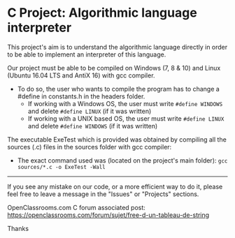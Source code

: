 <h1>C Project: Algorithmic language interpreter </h1>


This project's aim is to understand the algorithmic language directly in order to be able to implement an interpreter of this language.

Our project must be able to be compiled on Windows (7, 8 & 10) and Linux (Ubuntu 16.04 LTS and AntiX 16) with gcc compiler.
<ul>
<li>To do so, the user who wants to compile the program has to change a #define in constants.h in the headers folder.
	<ul>
	<li>If working with a Windows OS, the user must write <code>#define WINDOWS</code> and delete <code>#define LINUX</code> (if it was written)</li>
	<li>If working with a UNIX based OS, the user must write <code>#define LINUX</code> and delete <code>#define WINDOWS</code> (if it was written)</li>
	</ul>
</li>
</ul>

The executable ExeTest which is provided was obtained by compiling all the sources (.c) files in the sources folder with gcc compiler:
<ul>
<li>The exact command used was (located on the project's main folder): <code>gcc sources/*.c -o ExeTest -Wall</code></li>
</ul>

---------------------------------------
If you see any mistake on our code, or a more efficient way to do it, please feel free to leave a message in the "Issues" or "Projects" sections.

OpenClassrooms.com C forum associated post: </br>
https://openclassrooms.com/forum/sujet/free-d-un-tableau-de-string


Thanks
